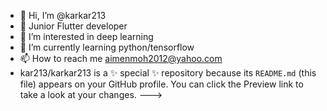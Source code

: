 - 👋 Hi, I’m @karkar213
- 💪 Junior Flutter developer
- 👀 I’m interested in deep learning 
- 🌱 I’m currently learning python/tensorflow
- 📫 How to reach me aimenmoh2012@yahoo.com
 - kar213/karkar213 is a ✨ special ✨ repository because its `README.md` (this file) appears on your GitHub profile.
You can click the Preview link to take a look at your changes.
--->
